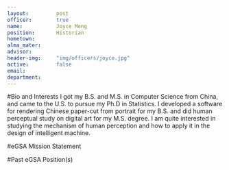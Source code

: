 ```yaml
---
layout:     	post
officer:        true
name:      		Joyce Meng
position: 		Historian
hometown: 		
alma_mater: 	
advisor: 		
header-img: 	"img/officers/joyce.jpg"
active: 		false
email: 			
department: 	
---
```


#Bio and Interests
I got my B.S. and M.S. in Computer Science from China, and came to the U.S. to pursue my Ph.D in Statistics. I developed a software for rendering Chinese paper-cut from portrait for my B.S. and did human perceptual study on digital art for my M.S. degree. I am quite interested in studying the mechanism of human perception and how to apply it in the design of intelligent machine.

#eGSA Mission Statement


#Past eGSA Position(s)
